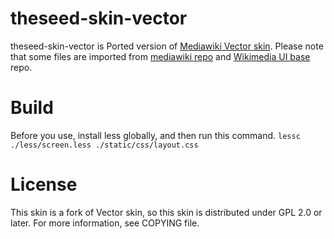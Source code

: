 # theseed-skin-vector
theseed-skin-vector is Ported version of [Mediawiki Vector skin](https://www.mediawiki.org/wiki/Skin:Vector).
Please note that some files are imported from [mediawiki repo](https://phabricator.wikimedia.org/source/mediawiki/browse/master/) and [Wikimedia UI base](https://phabricator.wikimedia.org/source/wikimedia-ui-base/repository/master/) repo.

# Build
Before you use, install less globally, and then run this command.
`
lessc ./less/screen.less ./static/css/layout.css
`

# License
This skin is a fork of Vector skin, so this skin is distributed under GPL 2.0 or later. For more information, see COPYING file.